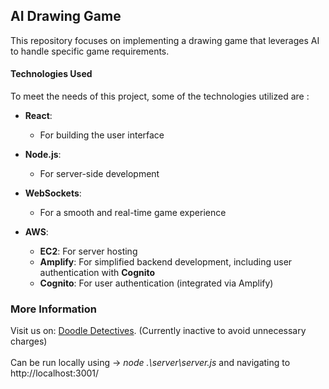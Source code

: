 ## AI Drawing Game

This repository focuses on implementing a drawing game that leverages AI to handle specific game requirements.

#### Technologies Used

To meet the needs of this project, some of the technologies utilized are :

- **React**:
  - For building the user interface

- **Node.js**:
  - For server-side development

- **WebSockets**:
  - For a smooth and real-time game experience

- **AWS**:
  - **EC2**: For server hosting
  - **Amplify**: For simplified backend development, including user authentication with **Cognito**
  - **Cognito**: For user authentication (integrated via Amplify)

### More Information
Visit us on: [Doodle Detectives](https://doodledetectives.pro/). (Currently inactive to avoid unnecessary charges) <br><br>
Can be run locally using -> _node .\server\server.js_ and navigating to http://localhost:3001/
